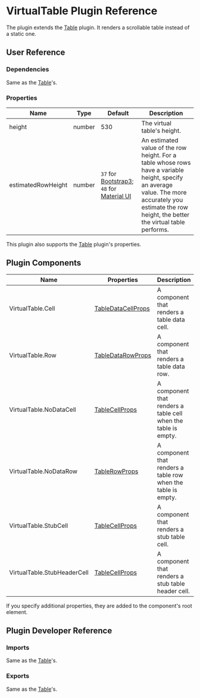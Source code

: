 # VirtualTable Plugin Reference

The plugin extends the [Table](table.md) plugin. It renders a scrollable table instead of a static one.

## User Reference

### Dependencies

Same as the [Table](table.md#dependencies)'s.

### Properties

Name | Type | Default | Description
-----|------|---------|------------
height | number | 530 | The virtual table's height.
estimatedRowHeight | number | `37` for [Bootstrap3](https://www.npmjs.com/package/@devexpress/dx-react-grid-bootstrap3); `48` for [Material UI](https://www.npmjs.com/package/@devexpress/dx-react-grid-material-ui) | An estimated value of the row height. For a table whose rows have a variable height, specify an average value. The more accurately you estimate the row height, the better the virtual table performs.

This plugin also supports the [Table](table.md#properties) plugin's properties.

## Plugin Components

Name | Properties | Description
-----|------------|------------
VirtualTable.Cell | [TableDataCellProps](table.md#tabledatacellprops) | A component that renders a table data cell.
VirtualTable.Row | [TableDataRowProps](table.md#tabledatarowprops) | A component that renders a table data row.
VirtualTable.NoDataCell | [TableCellProps](table.md#tablecellprops) | A component that renders a table cell when the table is empty.
VirtualTable.NoDataRow | [TableRowProps](table.md#tablerowprops) | A component that renders a table row when the table is empty.
VirtualTable.StubCell | [TableCellProps](table.md#tablecellprops) | A component that renders a stub table cell.
VirtualTable.StubHeaderCell | [TableCellProps](table.md#tablecellprops) | A component that renders a stub table header cell.

If you specify additional properties, they are added to the component's root element.

## Plugin Developer Reference

### Imports

Same as the [Table](table.md#imports)'s.

### Exports

Same as the [Table](table.md#exports)'s.
